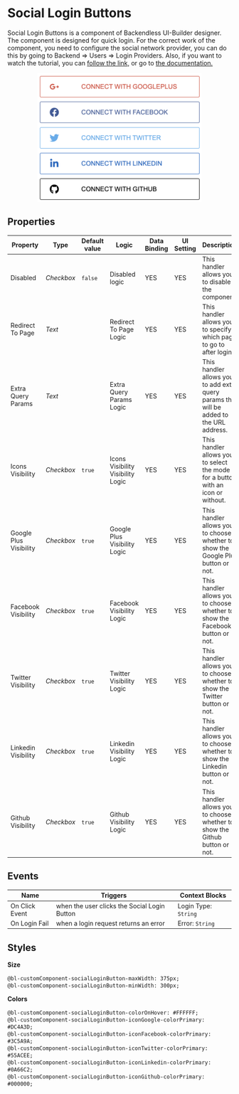 # Social Login Buttons

Social Login Buttons is a component of Backendless UI-Builder designer. The component is designed for quick login. For the correct work of the component, you need to configure the social network provider, you can do this by going to Backend => Users => Login Providers. Also, if you want to watch the tutorial, you can [follow the link,](https://www.youtube.com/watch?v=PVmXcQn-FxA&t=842s&ab_channel=Backendless) or go to [the documentation.](https://backendless.com/docs/js/users_oauth2.html)

<p align="center">
  <img alt="main thumbnail" height="290" src="./thumbnail.png" width="370"/>
</p>

## Properties

| Property               | Type       | Default value | Logic                             | Data Binding | UI Setting | Description                                                                              |
|------------------------|------------|---------------|-----------------------------------|--------------|------------|------------------------------------------------------------------------------------------|
| Disabled               | *Checkbox* | `false`       | Disabled logic                    | YES          | YES        | This handler allows you to disable the component.                                        |
| Redirect To Page       | *Text*     |               | Redirect To Page Logic            | YES          | YES        | This handler allows you to specify which page to go to after login.                      |
| Extra Query Params     | *Text*     |               | Extra Query Params Logic          | YES          | YES        | This handler allows you to add extra query params that will be added to the URL address. |
| Icons Visibility       | *Checkbox* | `true`        | Icons Visibility Visibility Logic | YES          | YES        | This handler allows you to select the mode for a button with an icon or without.         |
| Google Plus Visibility | *Checkbox* | `true`        | Google Plus Visibility Logic      | YES          | YES        | This handler allows you to choose whether to show the Google Plus button or not.         |
| Facebook Visibility    | *Checkbox* | `true`        | Facebook Visibility Logic         | YES          | YES        | This handler allows you to choose whether to show the Facebook button or not.            |
| Twitter Visibility     | *Checkbox* | `true`        | Twitter Visibility Logic          | YES          | YES        | This handler allows you to choose whether to show the Twitter button or not.             |
| Linkedin Visibility    | *Checkbox* | `true`        | Linkedin Visibility Logic         | YES          | YES        | This handler allows you to choose whether to show the Linkedin button or not.            |
| Github Visibility      | *Checkbox* | `true`        | Github Visibility Logic           | YES          | YES        | This handler allows you to choose whether to show the Github button or not.              |

## Events

| Name                 | Triggers                                           | Context Blocks                        |
|----------------------|----------------------------------------------------|---------------------------------------|
| On Click Event       | when the user clicks the Social Login Button       | Login Type: `String`                  |
| On Login Fail        | when a login request returns an error              | Error: `String`                       |

## Styles

**Size**
````
@bl-customComponent-socialLoginButton-maxWidth: 375px;
@bl-customComponent-socialLoginButton-minWidth: 300px;
````

**Colors**
````
@bl-customComponent-socialLoginButton-colorOnHover: #FFFFFF;
@bl-customComponent-socialLoginButton-iconGoogle-colorPrimary: #DC4A3D;
@bl-customComponent-socialLoginButton-iconFacebook-colorPrimary: #3C5A9A;
@bl-customComponent-socialLoginButton-iconTwitter-colorPrimary: #55ACEE;
@bl-customComponent-socialLoginButton-iconLinkedin-colorPrimary: #0A66C2;
@bl-customComponent-socialLoginButton-iconGithub-colorPrimary: #000000;
````
